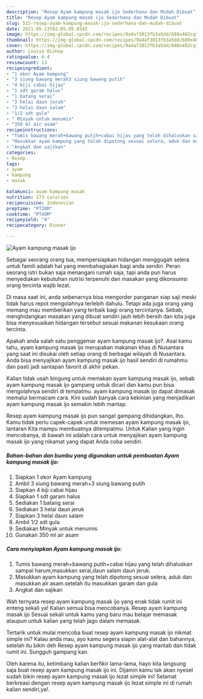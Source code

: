 ```yaml
---
description: "Resep Ayam kampung masak ijo Sederhana dan Mudah Dibuat"
title: "Resep Ayam kampung masak ijo Sederhana dan Mudah Dibuat"
slug: 515-resep-ayam-kampung-masak-ijo-sederhana-dan-mudah-dibuat
date: 2021-05-13T02:05:05.034Z
image: https://img-global.cpcdn.com/recipes/9a4af3013fb3a5dd/680x482cq70/ayam-kampung-masak-ijo-foto-resep-utama.jpg
thumbnail: https://img-global.cpcdn.com/recipes/9a4af3013fb3a5dd/680x482cq70/ayam-kampung-masak-ijo-foto-resep-utama.jpg
cover: https://img-global.cpcdn.com/recipes/9a4af3013fb3a5dd/680x482cq70/ayam-kampung-masak-ijo-foto-resep-utama.jpg
author: Louisa Bishop
ratingvalue: 4.4
reviewcount: 13
recipeingredient:
- "1 ekor Ayam kampung"
- "3 siung bawang merah3 siung bawang putih"
- "4 biji cabai hijau"
- "1 sdt garam halus"
- "1 batang serai"
- "3 helai daun jeruk"
- "3 helai daun salam"
- "1/2 sdt gula"
- " Minyak untuk menumis"
- "350 ml air asam"
recipeinstructions:
- "Tumis bawang merah+bawang putih+cabai hijau yang telah dihaluskan sampai harum,masukkan serai,daun salam daun jeruk."
- "Masukkan ayam kampung yang telah dipotong sesuai selera, aduk dan masukkan air asam.setelah itu masukkan garam dan gula"
- "Angkat dan sajikan"
categories:
- Resep
tags:
- ayam
- kampung
- masak

katakunci: ayam kampung masak 
nutrition: 173 calories
recipecuisine: Indonesian
preptime: "PT28M"
cooktime: "PT49M"
recipeyield: "4"
recipecategory: Dinner

---
```



![Ayam kampung masak ijo](https://img-global.cpcdn.com/recipes/9a4af3013fb3a5dd/680x482cq70/ayam-kampung-masak-ijo-foto-resep-utama.jpg)

Sebagai seorang orang tua, mempersiapkan hidangan menggugah selera untuk famili adalah hal yang membahagiakan bagi anda sendiri. Peran seorang istri bukan saja menangani rumah saja, tapi anda pun harus menyediakan kebutuhan nutrisi terpenuhi dan masakan yang dikonsumsi orang tercinta wajib lezat.

Di masa  saat ini, anda sebenarnya bisa mengorder panganan siap saji meski tidak harus repot mengolahnya terlebih dahulu. Tetapi ada juga orang yang memang mau memberikan yang terbaik bagi orang tercintanya. Sebab, menghidangkan masakan yang dibuat sendiri jauh lebih bersih dan kita juga bisa menyesuaikan hidangan tersebut sesuai makanan kesukaan orang tercinta. 



Apakah anda salah satu penggemar ayam kampung masak ijo?. Asal kamu tahu, ayam kampung masak ijo merupakan makanan khas di Nusantara yang saat ini disukai oleh setiap orang di berbagai wilayah di Nusantara. Anda bisa menyajikan ayam kampung masak ijo hasil sendiri di rumahmu dan pasti jadi santapan favorit di akhir pekan.

Kalian tidak usah bingung untuk memakan ayam kampung masak ijo, sebab ayam kampung masak ijo gampang untuk dicari dan kamu pun bisa mengolahnya sendiri di tempatmu. ayam kampung masak ijo dapat dimasak memalui bermacam cara. Kini sudah banyak cara kekinian yang menjadikan ayam kampung masak ijo semakin lebih mantap.

Resep ayam kampung masak ijo pun sangat gampang dihidangkan, lho. Kamu tidak perlu capek-capek untuk memesan ayam kampung masak ijo, lantaran Kita mampu membuatnya ditempatmu. Untuk Kalian yang ingin mencobanya, di bawah ini adalah cara untuk menyajikan ayam kampung masak ijo yang nikamat yang dapat Anda coba sendiri.

<!--inarticleads1-->

##### Bahan-bahan dan bumbu yang digunakan untuk pembuatan Ayam kampung masak ijo:

1. Siapkan 1 ekor Ayam kampung
1. Ambil 3 siung bawang merah+3 siung bawang putih
1. Siapkan 4 biji cabai hijau
1. Siapkan 1 sdt garam halus
1. Sediakan 1 batang serai
1. Sediakan 3 helai daun jeruk
1. Siapkan 3 helai daun salam
1. Ambil 1/2 sdt gula
1. Sediakan  Minyak untuk menumis
1. Gunakan 350 ml air asam




<!--inarticleads2-->

##### Cara menyiapkan Ayam kampung masak ijo:

1. Tumis bawang merah+bawang putih+cabai hijau yang telah dihaluskan sampai harum,masukkan serai,daun salam daun jeruk.
1. Masukkan ayam kampung yang telah dipotong sesuai selera, aduk dan masukkan air asam.setelah itu masukkan garam dan gula
1. Angkat dan sajikan




Wah ternyata resep ayam kampung masak ijo yang enak tidak rumit ini enteng sekali ya! Kalian semua bisa mencobanya. Resep ayam kampung masak ijo Sesuai sekali untuk kamu yang baru mau belajar memasak ataupun untuk kalian yang telah jago dalam memasak.

Tertarik untuk mulai mencoba buat resep ayam kampung masak ijo nikmat simple ini? Kalau anda mau, ayo kamu segera siapin alat-alat dan bahannya, setelah itu bikin deh Resep ayam kampung masak ijo yang mantab dan tidak rumit ini. Sungguh gampang kan. 

Oleh karena itu, ketimbang kalian berfikir lama-lama, hayo kita langsung saja buat resep ayam kampung masak ijo ini. Dijamin kamu tak akan nyesel sudah bikin resep ayam kampung masak ijo lezat simple ini! Selamat berkreasi dengan resep ayam kampung masak ijo lezat simple ini di rumah kalian sendiri,ya!.

